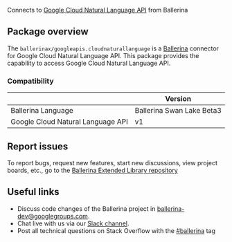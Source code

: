 Connects to [Google Cloud Natural Language API](https://cloud.google.com/natural-language/) from Ballerina

## Package overview
The `ballerinax/googleapis.cloudnaturallanguage` is a [Ballerina](https://ballerina.io/) connector for Google Cloud Natural Language API.
This package provides the capability to access Google Cloud Natural Language API.

### Compatibility
|                                   | Version                         |
|-----------------------------------|---------------------------------|
| Ballerina Language                | Ballerina Swan Lake Beta3       | 
| Google Cloud Natural Language API | v1                              |

## Report issues
To report bugs, request new features, start new discussions, view project boards, etc., go to the [Ballerina Extended Library repository](https://github.com/ballerina-platform/ballerina-extended-library)

## Useful links
- Discuss code changes of the Ballerina project in [ballerina-dev@googlegroups.com](mailto:ballerina-dev@googlegroups.com).
- Chat live with us via our [Slack channel](https://ballerina.io/community/slack/).
- Post all technical questions on Stack Overflow with the [#ballerina](https://stackoverflow.com/questions/tagged/ballerina) tag
